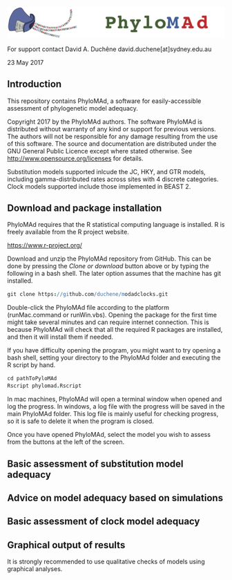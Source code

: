 ![software logo](codeFolder/www/phylomad.temp.png)

For support contact David A. Duchêne
david.duchene[at]sydney.edu.au

23 May 2017

Introduction
------------

This repository contains PhyloMAd, a software for easily-accessible assessment of phylogenetic model adequacy.

Copyright 2017 by the PhyloMAd authors. The software PhyloMAd is distributed without warranty of any kind or support for previous versions. The authors will not be responsible for any damage resulting from the use of this software. The source and documentation are distributed under the GNU General Public Licence except where stated otherwise. See http://www.opensource.org/licenses for details.

Substitution models supported inlcude the JC, HKY, and GTR models, including gamma-distributed rates across sites with 4 discrete categories. Clock models supported include those implemented in BEAST 2.

Download and package installation
---------------------------------

PhyloMAd requires that the R statistical computing language is installed. R is freely available from the R project website.

https://www.r-project.org/

Download and unzip the PhyloMAd repository from GitHub. This can be done by pressing the *Clone or download* button above or by typing the following in a bash shell. The later option assumes that the machine has git installed.

```coffee
git clone https://github.com/duchene/modadclocks.git
```

Double-click the PhyloMAd file according to the platform (runMac.command or runWin.vbs). Opening the package for the first time might take several minutes and can require internet connection. This is because PhyloMAd will check that all the required R packages are installed, and then it will install them if needed.

If you have difficulty opening the program, you might want to try opening a bash shell, setting your directory to the PhyloMAd folder and executing the R script by hand.

```coffee
cd pathToPyloMAd
Rscript phylomad.Rscript
```

In mac machines, PhyloMAd will open a terminal window when opened and log the progress. In windows, a log file with the progress will be saved in the main PhyloMAd folder. This log file is mainly useful for checking progress, so it is safe to delete it when the program is closed.

Once you have opened PhyloMAd, select the model you wish to assess from the buttons at the left of the screen.

Basic assessment of substitution model adequacy
-----------------------------------------------



Advice on model adequacy based on simulations
---------------------------------------------




Basic assessment of clock model adequacy
----------------------------------------



Graphical output of results
---------------------------
It is strongly recommended to use qualitative checks of models using graphical analyses. 

